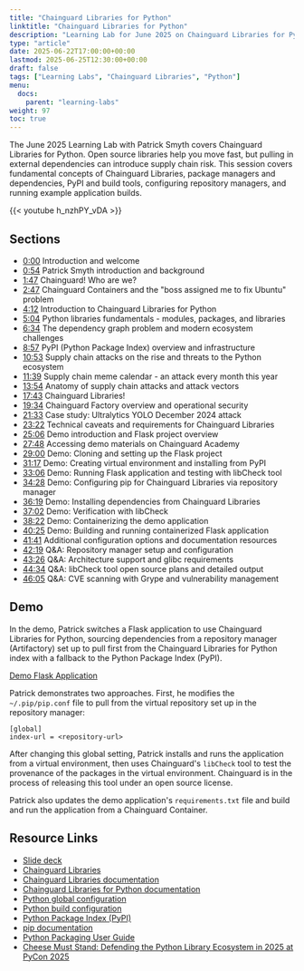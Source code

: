 ```yaml
---
title: "Chainguard Libraries for Python"
linktitle: "Chainguard Libraries for Python"
description: "Learning Lab for June 2025 on Chainguard Libraries for Python and Supply Chain Security"
type: "article"
date: 2025-06-22T17:00:00+00:00
lastmod: 2025-06-25T12:30:00+00:00
draft: false
tags: ["Learning Labs", "Chainguard Libraries", "Python"]
menu:
  docs:
    parent: "learning-labs"
weight: 97
toc: true
---
```


The June 2025 Learning Lab with Patrick Smyth covers Chainguard Libraries for
Python. Open source libraries help you move fast, but pulling in external
dependencies can introduce supply chain risk. This session covers fundamental
concepts of Chainguard Libraries, package managers and dependencies, PyPI and
build tools, configuring repository managers, and running example application builds.

{{< youtube h_nzhPY_vDA >}}

## Sections

- [0:00](https://www.youtube.com/watch?v=h_nzhPY_vDA) Introduction and welcome
- [0:54](https://www.youtube.com/watch?v=h_nzhPY_vDA&t=54s) Patrick Smyth introduction and background
- [1:47](https://www.youtube.com/watch?v=h_nzhPY_vDA&t=107s) Chainguard! Who are we?
- [2:47](https://www.youtube.com/watch?v=h_nzhPY_vDA&t=167s) Chainguard Containers and the "boss assigned me to fix Ubuntu" problem
- [4:12](https://www.youtube.com/watch?v=h_nzhPY_vDA&t=252s) Introduction to Chainguard Libraries for Python
- [5:04](https://www.youtube.com/watch?v=h_nzhPY_vDA&t=304s) Python libraries fundamentals - modules, packages, and libraries
- [6:34](https://www.youtube.com/watch?v=h_nzhPY_vDA&t=394s) The dependency graph problem and modern ecosystem challenges
- [8:57](https://www.youtube.com/watch?v=h_nzhPY_vDA&t=537s) PyPI (Python Package Index) overview and infrastructure
- [10:53](https://www.youtube.com/watch?v=h_nzhPY_vDA&t=653s) Supply chain attacks on the rise and threats to the Python ecosystem
- [11:39](https://www.youtube.com/watch?v=h_nzhPY_vDA&t=699s) Supply chain meme calendar - an attack every month this year
- [13:54](https://www.youtube.com/watch?v=h_nzhPY_vDA&t=834s) Anatomy of supply chain attacks and attack vectors
- [17:43](https://www.youtube.com/watch?v=h_nzhPY_vDA&t=1063s) Chainguard Libraries!
- [19:34](https://www.youtube.com/watch?v=h_nzhPY_vDA&t=1174s) Chainguard Factory overview and operational security
- [21:33](https://www.youtube.com/watch?v=h_nzhPY_vDA&t=1293s) Case study: Ultralytics YOLO December 2024 attack
- [23:22](https://www.youtube.com/watch?v=h_nzhPY_vDA&t=1402s) Technical caveats and requirements for Chainguard Libraries
- [25:06](https://www.youtube.com/watch?v=h_nzhPY_vDA&t=1506s) Demo introduction and Flask project overview
- [27:48](https://www.youtube.com/watch?v=h_nzhPY_vDA&t=1668s) Accessing demo materials on Chainguard Academy
- [29:00](https://www.youtube.com/watch?v=h_nzhPY_vDA&t=1740s) Demo: Cloning and setting up the Flask project
- [31:17](https://www.youtube.com/watch?v=h_nzhPY_vDA&t=1877s) Demo: Creating virtual environment and installing from PyPI
- [33:06](https://www.youtube.com/watch?v=h_nzhPY_vDA&t=1986s) Demo: Running Flask application and testing with libCheck tool
- [34:28](https://www.youtube.com/watch?v=h_nzhPY_vDA&t=2068s) Demo: Configuring pip for Chainguard Libraries via repository manager
- [36:19](https://www.youtube.com/watch?v=h_nzhPY_vDA&t=2179s) Demo: Installing dependencies from Chainguard Libraries
- [37:02](https://www.youtube.com/watch?v=h_nzhPY_vDA&t=2222s) Demo: Verification with libCheck
- [38:22](https://www.youtube.com/watch?v=h_nzhPY_vDA&t=2302s) Demo: Containerizing the demo application
- [40:25](https://www.youtube.com/watch?v=h_nzhPY_vDA&t=2425s) Demo: Building and running containerized Flask application
- [41:41](https://www.youtube.com/watch?v=h_nzhPY_vDA&t=2501s) Additional configuration options and documentation resources
- [42:19](https://www.youtube.com/watch?v=h_nzhPY_vDA&t=2539s) Q&A: Repository manager setup and configuration
- [43:26](https://www.youtube.com/watch?v=h_nzhPY_vDA&t=2606s) Q&A: Architecture support and glibc requirements
- [44:34](https://www.youtube.com/watch?v=h_nzhPY_vDA&t=2674s) Q&A: libCheck tool open source plans and detailed output
- [46:05](https://www.youtube.com/watch?v=h_nzhPY_vDA&t=2765s) Q&A: CVE scanning with Grype and vulnerability management

## Demo

In the demo, Patrick switches a Flask application to use Chainguard Libraries for Python, sourcing dependencies from a repository manager (Artifactory) set up to pull first from the Chainguard Libraries for Python index with a fallback to the Python Package Index (PyPI).

[Demo Flask Application](https://github.com/chainguard-dev/cg-images-python-migration/tree/libraries-demo)

Patrick demonstrates two approaches. First, he modifies the `~/.pip/pip.conf` file to pull from the virtual repository set up in the repository manager:

```
[global]
index-url = <repository-url>
```

After changing this global setting, Patrick installs and runs the application from a virtual environment, then uses Chainguard's `libCheck` tool to test the provenance of the packages in the virtual environment. Chainguard is in the process of releasing this tool under an open source license.

Patrick  also updates the demo application's `requirements.txt` file and build and run the application from a Chainguard Container.

## Resource Links

- [Slide deck](/downloads/learning-lab-python-libraries.pdf)
- [Chainguard Libraries](https://www.chainguard.dev/libraries)
- [Chainguard Libraries documentation](/chainguard/libraries/overview/)
- [Chainguard Libraries for Python documentation](/chainguard/libraries/python/overview/)
- [Python global configuration](/chainguard/libraries/python/global-configuration/)
- [Python build configuration](/chainguard/libraries/python/build-configuration/)
- [Python Package Index (PyPI)](https://pypi.org/)
- [pip documentation](https://pip.pypa.io/)
- [Python Packaging User Guide](https://packaging.python.org/)
- [Cheese Must Stand: Defending the Python Library Ecosystem in 2025 at PyCon 2025](https://www.youtube.com/watch?v=5cdC5pVkCvU)
